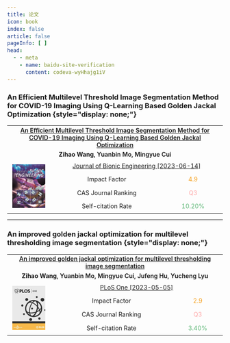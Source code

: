 ```yaml
---
title: 论文
icon: book
index: false
article: false
pageInfo: [ ]
head:
  - - meta
    - name: baidu-site-verification
      content: codeva-wyHhajg1iV
---
```



### An Efficient Multilevel Threshold Image Segmentation Method for COVID-19 Imaging Using Q-Learning Based Golden Jackal Optimization {style="display: none;"}

<table style="position: relative; height: 100%; width: 100%; text-align: center;">
  <tr>
    <td colspan="3" style="position: relative; font-weight: 600;"><a href="https://doi.org/10.1007/s42235-023-00391-5" target="_blank">An Efficient Multilevel Threshold Image Segmentation Method for COVID-19 Imaging Using Q-Learning Based Golden Jackal Optimization</a></td>
  </tr>
  <tr>
    <td colspan="3" style="position: relative; font-weight: 600;"><a><strong>Zihao Wang</strong></a>, Yuanbin Mo, Mingyue Cui</td>
  </tr>
  <tr style="position: relative;">
    <td rowspan="4" style="position: relative; width: 20%; padding: 12px;">
    <span style="display: flex; align-items: center;">
      <img style="position: relative; width: 100%;" src="./assets/images/Journal_of_Bionic_Engineering.jpg" />
    </span>
    </td>
    <td colspan="2"><a href="https://link.springer.com/journal/42235" target="_blank">Journal of Bionic Engineering [2023-06-14]</a></td>
  </tr>
  <tr>
    <td>Impact Factor</td>
    <td><span style="color: #f59e19">4.9</span></td>
  </tr>
  <tr>
    <td>CAS Journal Ranking</td>
    <td><span style="color: #ffaaaa">Q3</span></td>
  </tr>
  <tr>
    <td>Self-citation Rate</td>
    <td><span style="color: #5fb878">10.20%</span></td>
  </tr>
</table>

---

### An improved golden jackal optimization for multilevel thresholding image segmentation {style="display: none;"}

<table style="position: relative; height: 100%; width: 100%; text-align: center;">
  <tr>
    <td colspan="3" style="position: relative; font-weight: 600;"><a href="https://doi.org/10.1371/journal.pone.0285211" target="_blank">An improved golden jackal optimization for multilevel thresholding image segmentation</a></td>
  </tr>
  <tr>
    <td colspan="3" style="position: relative; font-weight: 600;"><a><strong>Zihao Wang</strong></a>, Yuanbin Mo, Mingyue Cui, Jufeng Hu, Yucheng Lyu</td>
  </tr>
  <tr style="position: relative;">
    <td rowspan="4" style="position: relative; width: 20%; padding: 12px;">
    <span style="display: flex; align-items: center;">
      <img style="position: relative; width: 100%;" src="./assets/images/PLoS_One.jpg" />
    </span>
    </td>
    <td colspan="2"><a href="https://journals.plos.org/plosone/" target="_blank">PLoS One [2023-05-05]</a></td>
  </tr>
  <tr>
    <td>Impact Factor</td>
    <td><span style="color: #f59e19">2.9</span></td>
  </tr>
  <tr>
    <td>CAS Journal Ranking</td>
    <td><span style="color: #ffaaaa">Q3</span></td>
  </tr>
  <tr>
    <td>Self-citation Rate</td>
    <td><span style="color: #5fb878">3.40%</span></td>
  </tr>
</table>
